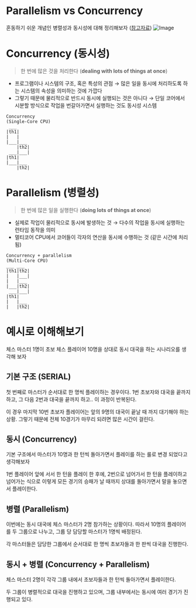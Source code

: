 # Parallelism vs Concurrency
혼동하기 쉬운 개념인 병렬성과 동시성에 대해 정리해보자 ([참고자료](https://stackoverflow.com/questions/1050222/what-is-the-difference-between-concurrency-and-parallelism))
![Image](https://github.com/user-attachments/assets/4de4bde2-4bf8-4e13-a908-75d34a190586)
# Concurrency (동시성)
> 한 번에 많은 것을 처리한다 (**dealing with lots of things at once**)
- 프로그램이나 시스템의 구조, 혹은 특성의 관점 → 많은 일을 동시에 처리하도록 하는 시스템의 속성을 의미하는 것에 가깝다
- 그렇기 때문에 물리적으로 반드시 동시에 실행되는 것은 아니다 → 단일 코어에서 시분할 방식으로 작업을 번갈아가면서 실행하는 것도 동시성 시스템
```
Concurrency
(Single-Core CPU)
 ___     
|th1|    
|   |    
|___|___ 
    |th2|
 ___|___|
|th1|    
|___|___ 
    |th2|
```

# Parallelism (병렬성)
> 한 번에 많은 일을 실행한다 (**doing lots of things at once**)
- 실제로 작업이 물리적으로 동시에 발생하는 것 → 다수의 작업을 동시에 실행하는 런타임 동작을 의미
- 멀티코어 CPU에서 코어들이 각자의 연산을 동시에 수행하는 것 (같은 시간에 처리됨)
```
Concurrency + parallelism
(Multi-Core CPU)
___ ___
|th1|th2|
|   |___|
|   |___
|___|th2|
 ___|___|
|th1|
|   |___
|   |th2|
```

# 예시로 이해해보기
체스 마스터 1명이 초보 체스 플레이어 10명을 상대로 동시 대국을 하는 시나리오를 생각해 보자
## 기본 구조 (SERIAL)
첫 번째로 마스터가 순서대로 한 명씩 플레이하는 경우이다. 1번 초보자와 대국을 끝까지 하고, 그 다음 2번과 대국을 끝까지 하고.. 이 과정이 반복된다.

이 경우 마지막 10번 초보자 플레이어는 앞의 9명의 대국이 끝날 때 까지 대기해야 하는 상황. 그렇기 때문에 전체 10경기가 마무리 되려면 많은 시간이 걸린다.
## 동시 (Concurrency)
기본 구조에서 마스터가 10명과 한 턴씩 돌아가면서 플레이를 하는 룰로 변경 되었다고 생각해보자

1번 플레이어 앞에 서서 한 턴을 플레이 한 후에, 2번으로 넘어가서 한 턴을 플레이하고 넘어가는 식으로 이렇게 모든 경기의 승패가 날 때까지 상대를 돌아가면서 말을 놓으면서 플레이한다.
## 병렬 (Parallelism)
이번에는 동시 대국에 체스 마스터가 2명 참가하는 상황이다. 따라서 10명의 플레이어를 두 그룹으로 나누고, 그룹 당 담당할 마스터가 1명씩 배정된다.

각 마스터들은 담당한 그룹에서 순서대로 한 명씩 초보자들과 한 판씩 대국을 진행한다.
## 동시 + 병렬 (Concurrency + Parallelism)
체스 마스터 2명이 각각 그룹 내에서 초보자들과 한 턴씩 돌아가면서 플레이한다.

두 그룹이 병렬적으로 대국을 진행하고 있으며, 그룹 내부에서는 동시에 여러 경기가 진행되고 있다.
